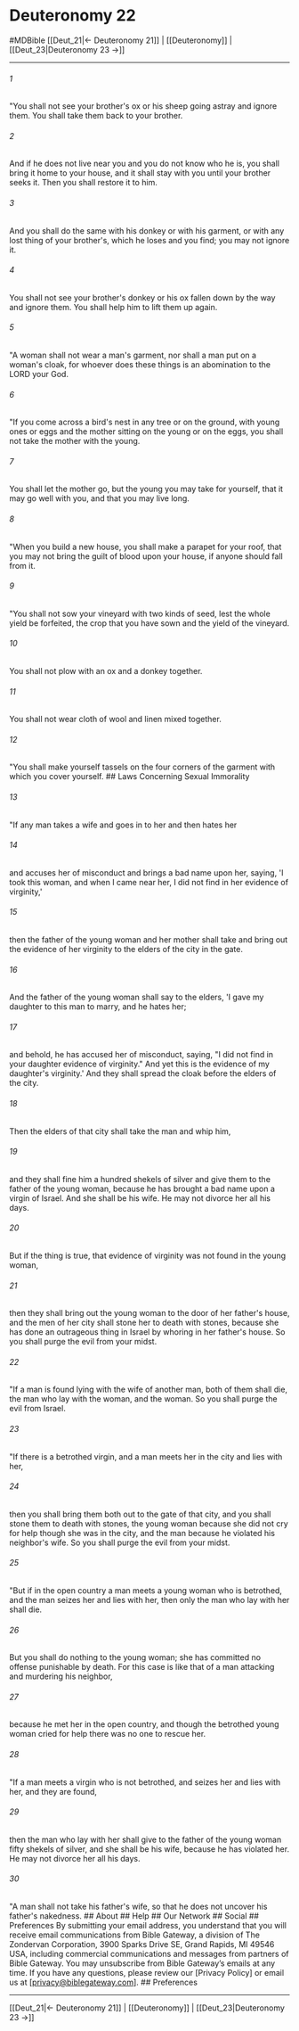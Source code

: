 # Deuteronomy 22
#MDBible
[[Deut_21|← Deuteronomy 21]] | [[Deuteronomy]] | [[Deut_23|Deuteronomy 23 →]]

***






###### 1 


"You shall not see your brother's ox or his sheep going astray and ignore them. You shall take them back to your brother. 





###### 2 


And if he does not live near you and you do not know who he is, you shall bring it home to your house, and it shall stay with you until your brother seeks it. Then you shall restore it to him. 





###### 3 


And you shall do the same with his donkey or with his garment, or with any lost thing of your brother's, which he loses and you find; you may not ignore it. 





###### 4 


You shall not see your brother's donkey or his ox fallen down by the way and ignore them. You shall help him to lift them up again. 





###### 5 


"A woman shall not wear a man's garment, nor shall a man put on a woman's cloak, for whoever does these things is an abomination to the LORD your God. 





###### 6 


"If you come across a bird's nest in any tree or on the ground, with young ones or eggs and the mother sitting on the young or on the eggs, you shall not take the mother with the young. 





###### 7 


You shall let the mother go, but the young you may take for yourself, that it may go well with you, and that you may live long. 





###### 8 


"When you build a new house, you shall make a parapet for your roof, that you may not bring the guilt of blood upon your house, if anyone should fall from it. 





###### 9 


"You shall not sow your vineyard with two kinds of seed, lest the whole yield be forfeited, the crop that you have sown and the yield of the vineyard. 





###### 10 


You shall not plow with an ox and a donkey together. 





###### 11 


You shall not wear cloth of wool and linen mixed together. 





###### 12 


"You shall make yourself tassels on the four corners of the garment with which you cover yourself. ## Laws Concerning Sexual Immorality 





###### 13 


"If any man takes a wife and goes in to her and then hates her 





###### 14 


and accuses her of misconduct and brings a bad name upon her, saying, 'I took this woman, and when I came near her, I did not find in her evidence of virginity,' 





###### 15 


then the father of the young woman and her mother shall take and bring out the evidence of her virginity to the elders of the city in the gate. 





###### 16 


And the father of the young woman shall say to the elders, 'I gave my daughter to this man to marry, and he hates her; 





###### 17 


and behold, he has accused her of misconduct, saying, "I did not find in your daughter evidence of virginity." And yet this is the evidence of my daughter's virginity.' And they shall spread the cloak before the elders of the city. 





###### 18 


Then the elders of that city shall take the man and whip him, 





###### 19 


and they shall fine him a hundred shekels of silver and give them to the father of the young woman, because he has brought a bad name upon a virgin of Israel. And she shall be his wife. He may not divorce her all his days. 





###### 20 


But if the thing is true, that evidence of virginity was not found in the young woman, 





###### 21 


then they shall bring out the young woman to the door of her father's house, and the men of her city shall stone her to death with stones, because she has done an outrageous thing in Israel by whoring in her father's house. So you shall purge the evil from your midst. 





###### 22 


"If a man is found lying with the wife of another man, both of them shall die, the man who lay with the woman, and the woman. So you shall purge the evil from Israel. 





###### 23 


"If there is a betrothed virgin, and a man meets her in the city and lies with her, 





###### 24 


then you shall bring them both out to the gate of that city, and you shall stone them to death with stones, the young woman because she did not cry for help though she was in the city, and the man because he violated his neighbor's wife. So you shall purge the evil from your midst. 





###### 25 


"But if in the open country a man meets a young woman who is betrothed, and the man seizes her and lies with her, then only the man who lay with her shall die. 





###### 26 


But you shall do nothing to the young woman; she has committed no offense punishable by death. For this case is like that of a man attacking and murdering his neighbor, 





###### 27 


because he met her in the open country, and though the betrothed young woman cried for help there was no one to rescue her. 





###### 28 


"If a man meets a virgin who is not betrothed, and seizes her and lies with her, and they are found, 





###### 29 


then the man who lay with her shall give to the father of the young woman fifty shekels of silver, and she shall be his wife, because he has violated her. He may not divorce her all his days. 





###### 30 


"A man shall not take his father's wife, so that he does not uncover his father's nakedness. ## About ## Help ## Our Network ## Social ## Preferences By submitting your email address, you understand that you will receive email communications from Bible Gateway, a division of The Zondervan Corporation, 3900 Sparks Drive SE, Grand Rapids, MI 49546 USA, including commercial communications and messages from partners of Bible Gateway. You may unsubscribe from Bible Gateway&rsquo;s emails at any time. If you have any questions, please review our [Privacy Policy] or email us at [privacy@biblegateway.com]. ## Preferences

***

[[Deut_21|← Deuteronomy 21]] | [[Deuteronomy]] | [[Deut_23|Deuteronomy 23 →]]
